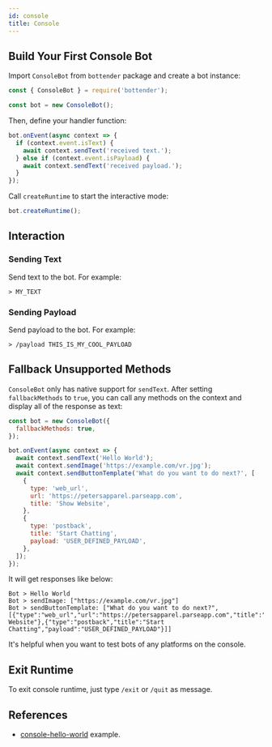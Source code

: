 ```yaml
---
id: console
title: Console
---
```


## Build Your First Console Bot

Import `ConsoleBot` from `bottender` package and create a bot instance:

```js
const { ConsoleBot } = require('bottender');

const bot = new ConsoleBot();
```

Then, define your handler function:

```js
bot.onEvent(async context => {
  if (context.event.isText) {
    await context.sendText('received text.');
  } else if (context.event.isPayload) {
    await context.sendText('received payload.');
  }
});
```

Call `createRuntime` to start the interactive mode:

```js
bot.createRuntime();
```

## Interaction

### Sending Text

Send text to the bot. For example:

```
> MY_TEXT
```

### Sending Payload

Send payload to the bot. For example:

```
> /payload THIS_IS_MY_COOL_PAYLOAD
```

## Fallback Unsupported Methods

`ConsoleBot` only has native support for `sendText`. After setting `fallbackMethods` to `true`, you can call any methods on the context and display all of the response as text:

```js
const bot = new ConsoleBot({
  fallbackMethods: true,
});

bot.onEvent(async context => {
  await context.sendText('Hello World');
  await context.sendImage('https://example.com/vr.jpg');
  await context.sendButtonTemplate('What do you want to do next?', [
    {
      type: 'web_url',
      url: 'https://petersapparel.parseapp.com',
      title: 'Show Website',
    },
    {
      type: 'postback',
      title: 'Start Chatting',
      payload: 'USER_DEFINED_PAYLOAD',
    },
  ]);
});
```

It will get responses like below:

```
Bot > Hello World
Bot > sendImage: ["https://example.com/vr.jpg"]
Bot > sendButtonTemplate: ["What do you want to do next?",[{"type":"web_url","url":"https://petersapparel.parseapp.com","title":"Show Website"},{"type":"postback","title":"Start Chatting","payload":"USER_DEFINED_PAYLOAD"}]]
```

It's helpful when you want to test bots of any platforms on the console.

## Exit Runtime

To exit console runtime, just type `/exit` or `/quit` as message.

## References

- [console-hello-world](https://github.com/Yoctol/bottender/blob/master/examples/console-hello-world/index.js) example.
